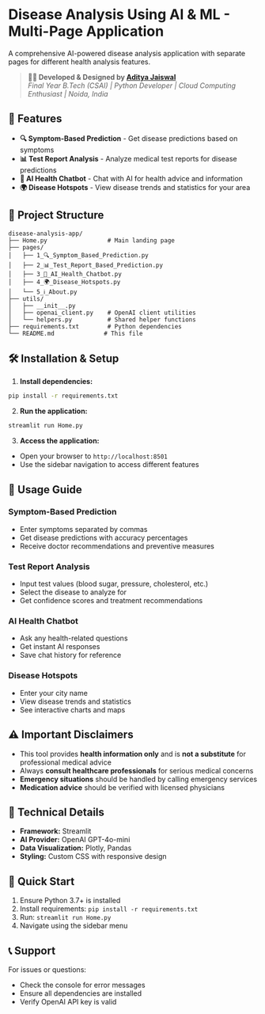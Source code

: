 # Disease Analysis Using AI & ML - Multi-Page Application

A comprehensive AI-powered disease analysis application with separate pages for different health analysis features.

> **👨‍💻 Developed & Designed by [Aditya Jaiswal](https://www.linkedin.com/in/adityajaiswal25)**  
> *Final Year B.Tech (CSAI) | Python Developer | Cloud Computing Enthusiast | Noida, India*



## 🚀 Features

- **🔍 Symptom-Based Prediction** - Get disease predictions based on symptoms
- **📊 Test Report Analysis** - Analyze medical test reports for disease predictions  
- **🧠 AI Health Chatbot** - Chat with AI for health advice and information
- **🌍 Disease Hotspots** - View disease trends and statistics for your area

## 📁 Project Structure

```
disease-analysis-app/
├── Home.py                 # Main landing page
├── pages/
│   ├── 1_🔍_Symptom_Based_Prediction.py
│   ├── 2_📊_Test_Report_Based_Prediction.py
│   ├── 3_🧠_AI_Health_Chatbot.py
│   ├── 4_🌍_Disease_Hotspots.py
│   └── 5_ℹ️_About.py
├── utils/
│   ├── __init__.py
│   ├── openai_client.py    # OpenAI client utilities
│   └── helpers.py          # Shared helper functions
├── requirements.txt        # Python dependencies
└── README.md              # This file
```

## 🛠️ Installation & Setup

1. **Install dependencies:**
```bash
pip install -r requirements.txt
```

2. **Run the application:**
```bash
streamlit run Home.py
```

3. **Access the application:**
- Open your browser to `http://localhost:8501`
- Use the sidebar navigation to access different features

## 🎯 Usage Guide

### Symptom-Based Prediction
- Enter symptoms separated by commas
- Get disease predictions with accuracy percentages
- Receive doctor recommendations and preventive measures

### Test Report Analysis  
- Input test values (blood sugar, pressure, cholesterol, etc.)
- Select the disease to analyze for
- Get confidence scores and treatment recommendations

### AI Health Chatbot
- Ask any health-related questions
- Get instant AI responses
- Save chat history for reference

### Disease Hotspots
- Enter your city name
- View disease trends and statistics
- See interactive charts and maps

## ⚠️ Important Disclaimers

- This tool provides **health information only** and is **not a substitute** for professional medical advice
- Always **consult healthcare professionals** for serious medical concerns
- **Emergency situations** should be handled by calling emergency services
- **Medication advice** should be verified with licensed physicians

## 🔧 Technical Details

- **Framework:** Streamlit
- **AI Provider:** OpenAI GPT-4o-mini
- **Data Visualization:** Plotly, Pandas
- **Styling:** Custom CSS with responsive design

## 🚀 Quick Start

1. Ensure Python 3.7+ is installed
2. Install requirements: `pip install -r requirements.txt`
3. Run: `streamlit run Home.py`
4. Navigate using the sidebar menu

## 📞 Support

For issues or questions:
- Check the console for error messages
- Ensure all dependencies are installed
- Verify OpenAI API key is valid
